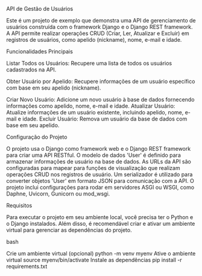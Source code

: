 API de Gestão de Usuários
  
Este é um projeto de exemplo que demonstra uma API de gerenciamento de usuários construída com o framework Django e o Django REST framework. A API permite realizar operações CRUD (Criar, Ler, Atualizar e Excluir) em registros de usuários, como apelido (nickname), nome, e-mail e idade.

Funcionalidades Principais 

 Listar Todos os Usuários: Recupere uma lista de todos os usuários cadastrados na API.  
 
 Obter Usuário por Apelido: Recupere informações de um usuário específico com base em seu apelido (nickname). 
 
 Criar Novo Usuário: Adicione um novo usuário à base de dados fornecendo informações como apelido, nome, e-mail e idade. 
 Atualizar Usuário: Atualize informações de um usuário existente, incluindo apelido, nome, e-mail e idade. 
 Excluir Usuário: Remova um usuário da base de dados com base em seu apelido. 

Configuração do Projeto 

 O projeto usa o Django como framework web e o Django REST framework para criar uma API RESTful. 
 O modelo de dados 'User' é definido para armazenar informações de usuário na base de dados. 
 As URLs da API são configuradas para mapear para funções de visualização que realizam operações CRUD nos registros de usuário. 
 Um serializador é utilizado para converter objetos 'User' em formato JSON para comunicação com a API. 
 O projeto inclui configurações para rodar em servidores ASGI ou WSGI, como Daphne, Uvicorn, Gunicorn ou mod_wsgi. 
 
Requisitos 

 Para executar o projeto em seu ambiente local, você precisa ter o Python e o Django instalados. Além disso, é recomendável criar e ativar um ambiente virtual para gerenciar as dependências do projeto.

bash

 Crie um ambiente virtual (opcional) python -m venv myenv 
 Ative o ambiente virtual source myenv/bin/activate 
 Instale as dependências pip install -r requirements.txt

